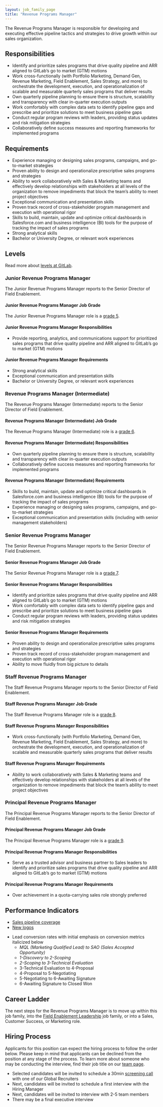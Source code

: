 ```yaml
---
layout: job_family_page
title: "Revenue Programs Manager"
---
```


The Revenue Programs Manager is responsible for developing and executing effective pipeline tactics and strategies to drive growth within our sales organization.

## Responsibilities
* Identify and prioritize sales programs that drive quality pipeline and ARR aligned to GitLab’s go to market (GTM) motions
* Work cross-functionally (with Portfolio Marketing, Demand Gen, Revenue Marketing, Field Enablement, Sales Strategy, and more) to orchestrate the development, execution, and operationalization of scalable and measurable quarterly sales programs that deliver results
* Own quarterly pipeline planning to ensure there is structure, scalability and transparency with clear in-quarter execution outputs
* Work comfortably with complex data sets to identify pipeline gaps and prescribe and prioritize solutions to meet business pipeline gaps
* Conduct regular program reviews with leaders, providing status updates and risk mitigation strategies
* Collaboratively define success measures and reporting frameworks for implemented programs

## Requirements
* Experience managing or designing sales programs, campaigns, and go-to-market strategies
* Proven ability to design and operationalize prescriptive sales programs and strategies
* Ability to work collaboratively with Sales & Marketing teams and effectively develop relationships with stakeholders at all levels of the organization to remove impediments that block the team’s ability to meet project objectives
* Exceptional communication and presentation skills
* Proven track record of cross-stakeholder program management and execution with operational rigor
* Skills to build, maintain, update and optimize critical dashboards in Salesforce.com and business intelligence (BI) tools for the purpose of tracking the impact of sales programs
* Strong analytical skills
* Bachelor or University Degree, or relevant work experiences

## Levels
Read more about [levels at GitLab](/handbook/hiring/vacancies/#definitions).

### Junior Revenue Programs Manager
The Junior Revenue Programs Manager reports to the Senior Director of Field Enablement.

#### Junior Revenue Programs Manager Job Grade
The Junior Revenue Programs Manager role is a [grade 5](/handbook/total-rewards/compensation/compensation-calculator/#gitlab-job-grades).

#### Junior Revenue Programs Manager Responsibilities
* Provide reporting, analytics, and communications support for prioritized sales programs that drive quality pipeline and ARR aligned to GitLab’s go to market (GTM) motions

#### Junior Revenue Programs Manager Requirements
* Strong analytical skills
* Exceptional communication and presentation skills
* Bachelor or University Degree, or relevant work experiences

### Revenue Programs Manager (Intermediate) 
The Revenue Programs Manager (Intermediate) reports to the Senior Director of Field Enablement.

#### Revenue Programs Manager (Intermediate) Job Grade
The Revenue Programs Manager (Intermediate) role is a [grade 6](/handbook/total-rewards/compensation/compensation-calculator/#gitlab-job-grades).

#### Revenue Programs Manager (Intermediate) Responsibilities
* Own quarterly pipeline planning to ensure there is structure, scalability and transparency with clear in-quarter execution outputs
* Collaboratively define success measures and reporting frameworks for implemented programs

#### Revenue Programs Manager (Intermediate) Requirements
* Skills to build, maintain, update and optimize critical dashboards in Salesforce.com and business intelligence (BI) tools for the purpose of tracking the impact of sales programs
* Experience managing or designing sales programs, campaigns, and go-to-market strategies
* Exceptional communication and presentation skills (including with senior management stakeholders)

### Senior Revenue Programs Manager
The Senior Revenue Programs Manager reports to the Senior Director of Field Enablement.

#### Senior Revenue Programs Manager Job Grade
The Senior Revenue Programs Manager role is a [grade 7](/handbook/total-rewards/compensation/compensation-calculator/#gitlab-job-grades).

#### Senior Revenue Programs Manager Responsibilities
* Identify and prioritize sales programs that drive quality pipeline and ARR aligned to GitLab’s go to market (GTM) motions
* Work comfortably with complex data sets to identify pipeline gaps and prescribe and prioritize solutions to meet business pipeline gaps
* Conduct regular program reviews with leaders, providing status updates and risk mitigation strategies

#### Senior Revenue Programs Manager Requirements
* Proven ability to design and operationalize prescriptive sales programs and strategies
* Proven track record of cross-stakeholder program management and execution with operational rigor
* Ability to move fluidly from big picture to details

### Staff Revenue Programs Manager
The Staff Revenue Programs Manager reports to the Senior Director of Field Enablement.

#### Staff Revenue Programs Manager Job Grade
The Staff Revenue Programs Manager role is a [grade 8](/handbook/total-rewards/compensation/compensation-calculator/#gitlab-job-grades).

#### Staff Revenue Programs Manager Responsibilities
* Work cross-functionally (with Portfolio Marketing, Demand Gen, Revenue Marketing, Field Enablement, Sales Strategy, and more) to orchestrate the development, execution, and operationalization of scalable and measurable quarterly sales programs that deliver results

#### Staff Revenue Programs Manager Requirements
* Ability to work collaboratively with Sales & Marketing teams and effectively develop relationships with stakeholders at all levels of the organization to remove impediments that block the team’s ability to meet project objectives

### Principal Revenue Programs Manager
The Principal Revenue Programs Manager reports to the Senior Director of Field Enablement.

#### Principal Revenue Programs Manager Job Grade 
The Principal Revenue Programs Manager role is a [grade 9](/handbook/total-rewards/compensation/compensation-calculator/#gitlab-job-grades).

#### Principal Revenue Programs Manager Responsibilities
* Serve as a trusted advisor and business partner to Sales leaders to identify and prioritize sales programs that drive quality pipeline and ARR aligned to GitLab’s go to market (GTM) motions

#### Principal Revenue Programs Manager Requirements
* Over achievement in a quota-carrying sales role strongly preferred

## Performance Indicators 
- [Sales pipeline coverage](/handbook/sales/performance-indicators/#sales-pipeline-coverage)
- [New logos](/handbook/sales/performance-indicators/#new-logos)
* Lead conversion rates with initial emphasis on conversion metrics italicized below
   * _MQL (Marketing Qualified Lead) to SAO (Sales Accepted Opportunity)_
   * _1-Discovery to 2-Scoping_
   * _2-Scoping to 3-Technical Evaluation_
   * 3-Technical Evaluation to 4-Proposal
   * 4-Proposal to 5-Negotiating
   * 5-Negotiating to 6-Awaiting Signature
   * 6-Awaiting Signature to Closed Won

## Career Ladder
The next steps for the Revenue Programs Manager is to move up within this job family, into the [Field Enablement Leadership](/job-families/sales/director-of-field-enablement/) job family, or into a Sales, Customer Success, or Marketing role.

## Hiring Process
Applicants for this position can expect the hiring process to follow the order below. Please keep in mind that applicants can be declined from the position at any stage of the process. To learn more about someone who may be conducting the interview, find their job title on our [team page](/company/team).

- Selected candidates will be invited to schedule a 30min [screening call](/handbook/hiring/interviewing/#screening-call) with one of our Global Recruiters
- Next, candidates will be invited to schedule a first interview with the Hiring Manager
- Next, candidates will be invited to interview with 2-5 team members
- There may be a final executive interview 
